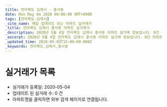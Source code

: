 ```yaml
---
title: 전라북도 김제시 - 흥사동
date: Mon May 04 2020 00:00:00 GMT+0900
tags: [전라북도-김제시]
_site_name: 매일 업데이트 되는 아파트 실거래가
_title: 전라북도 김제시 흥사동 아파트 실거래가
_description: 2020년 5월 4일 전라북도 김제시 흥사동 아파트 실거래 정보입니다. 0건 아파트 정보가 있습니다.
_excerpt: 2020년 5월 4일 전라북도 김제시 흥사동 아파트 실거래 정보입니다. 0건 아파트 정보가 있습니다.
_updated_time: 2020-05-03T15:00:00.000Z
_keywords: 전라북도,김제시,흥사동
---
```






# 실거래가 목록
- 실거래가 등록일: 2020-05-04
- 업데이트 된 실거래 수: 0 건
- 아파트명을 클릭하면 외부 검색 페이지로 연결됩니다.




